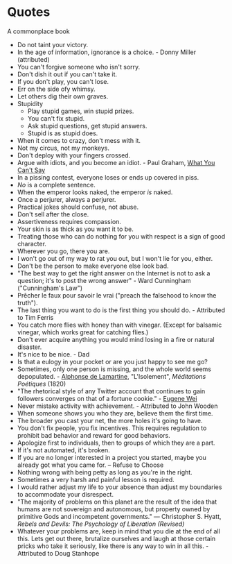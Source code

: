 # Quotes

A commonplace book

* Do not taint your victory.
* In the age of information, ignorance is a choice. - Donny Miller (attributed)
* You can't forgive someone who isn't sorry.
* Don't dish it out if you can't take it.
* If you don't play, you can't lose.
* Err on the side ofy whimsy.
* Let others dig their own graves.
* Stupidity
  * Play stupid games, win stupid prizes.
  * You can't fix stupid.
  * Ask stupid questions, get stupid answers.
  * Stupid is as stupid does.
* When it comes to crazy, don't mess with it.
* Not my circus, not my monkeys.
* Don't deploy with your fingers crossed.
* Argue with idiots, and you become an idiot. - Paul Graham, [What You Can't Say](http://paulgraham.com/say.html)
* In a pissing contest, everyone loses or ends up covered in piss.
* _No_ is a complete sentence.
* When the emperor looks naked, the emperor _is_ naked.
* Once a perjurer, always a perjurer.
* Practical jokes should confuse, not abuse.
* Don't sell after the close.
* Assertiveness requires compassion.
* Your skin is as thick as you want it to be.
* Treating those who can do nothing for you with respect is a sign of good character.
* Wherever you go, there you are.
* I won't go out of my way to rat you out, but I won't lie for you, either.
* Don't be the person to make everyone else look bad.
* "The best way to get the right answer on the Internet is not to ask a question; it's to post the wrong answer" - Ward Cunningham ("Cunningham's Law")
* Prêcher le faux pour savoir le vrai ("preach the falsehood to know the truth").
* The last thing you want to do is the first thing you should do. - Attributed to Tim Ferris
* You catch more flies with honey than with vinegar. (Except for balsamic vinegar, which works great for catching flies.)
* Don't ever acquire anything you would mind losing in a fire or natural disaster.
* It's nice to be nice. - Dad
* Is that a eulogy in your pocket or are you just happy to see me go?
* Sometimes, only one person is missing, and the whole world seems depopulated. - [Alphonse de Lamartine](https://en.wikiquote.org/wiki/Alphonse_de_Lamartine), "L'Isolement", _Méditations Poétiques_ (1820)
* "The rhetorical style of any Twitter account that continues to gain followers converges on that of a fortune cookie." - [Eugene Wei](https://twitter.com/eugenewei/status/998714814749802496?lang=en)
* Never mistake activity with achievement. - Attributed to John Wooden
* When someone shows you who they are, believe them the first time.
* The broader you cast your net, the more holes it's going to have.
* You don't fix people, you fix incentives. This requires regulation to prohibit bad behavior and reward for good behaviors.
* Apologize first to individuals, then to groups of which they are a part.
* If it's not automated, it's broken.
* If you are no longer interested in a project you started, maybe you already got what you came for. – Refuse to Choose
* Nothing wrong with being petty as long as you're in the right.
* Sometimes a very harsh and painful lesson is required.
* I would rather adjust my life to your absence than adjust my boundaries to accommodate your disrespect.
* "The majority of problems on this planet are the result of the idea that humans are not sovereign and autonomous, but property owned by primitive Gods and incompetent governments." ― Christopher S. Hyatt, _Rebels and Devils: The Psychology of Liberation (Revised)_
* Whatever your problems are, keep in mind that you die at the end of all this. Lets get out there, brutalize ourselves and laugh at those certain pricks who take it seriously, like there is any way to win in all this. - Attributed to Doug Stanhope
